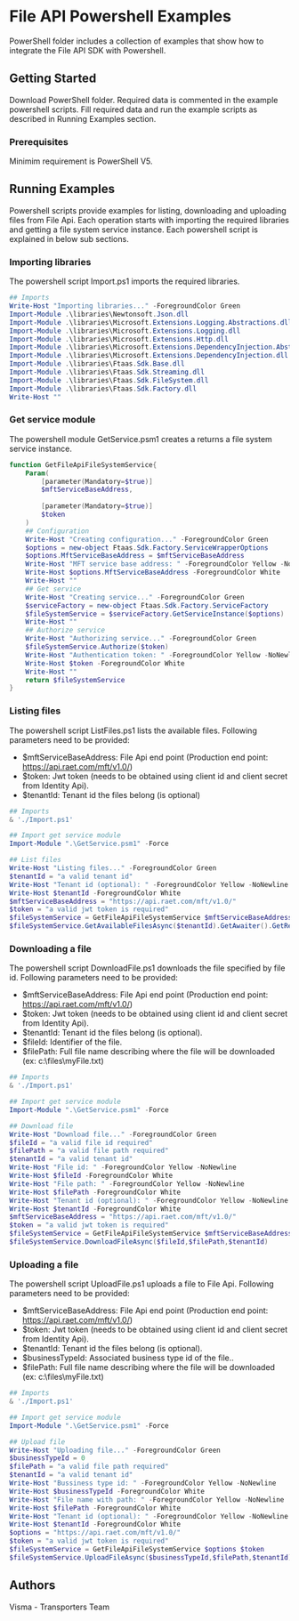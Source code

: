 # File API Powershell Examples

PowerShell folder includes a collection of examples that show how to integrate the File API SDK with Powershell.

## Getting Started

Download PowerShell folder. Required data is commented in the example powershell scripts. Fill required data and run the example scripts as described in Running Examples section.

### Prerequisites

Minimim requirement is PowerShell V5.

## Running Examples

Powershell scripts provide examples for listing, downloading and uploading files from File Api. Each operation starts with importing the required libraries and getting a file system service instance. Each powershell script is explained in below sub sections.

### Importing libraries

The powershell script Import.ps1 imports the required libraries.

```powershell
## Imports 
Write-Host "Importing libraries..." -ForegroundColor Green
Import-Module .\libraries\Newtonsoft.Json.dll
Import-Module .\libraries\Microsoft.Extensions.Logging.Abstractions.dll
Import-Module .\libraries\Microsoft.Extensions.Logging.dll
Import-Module .\libraries\Microsoft.Extensions.Http.dll
Import-Module .\libraries\Microsoft.Extensions.DependencyInjection.Abstractions.dll
Import-Module .\libraries\Microsoft.Extensions.DependencyInjection.dll
Import-Module .\libraries\Ftaas.Sdk.Base.dll
Import-Module .\libraries\Ftaas.Sdk.Streaming.dll
Import-Module .\libraries\Ftaas.Sdk.FileSystem.dll
Import-Module .\libraries\Ftaas.Sdk.Factory.dll
Write-Host ""
```

### Get service module

The powershell module GetService.psm1 creates a returns a file system service instance. 

```powershell
function GetFileApiFileSystemService{
    Param(
		[parameter(Mandatory=$true)]
		$mftServiceBaseAddress,
		
		[parameter(Mandatory=$true)]
		$token
    )
    ## Configuration
	Write-Host "Creating configuration..." -ForegroundColor Green
	$options = new-object Ftaas.Sdk.Factory.ServiceWrapperOptions
	$options.MftServiceBaseAddress = $mftServiceBaseAddress
	Write-Host "MFT service base address: " -ForegroundColor Yellow -NoNewline 
	Write-Host $options.MftServiceBaseAddress -ForegroundColor White
	Write-Host ""
	## Get service
	Write-Host "Creating service..." -ForegroundColor Green
	$serviceFactory = new-object Ftaas.Sdk.Factory.ServiceFactory
	$fileSystemService = $serviceFactory.GetServiceInstance($options)
	Write-Host ""
	## Authorize service
	Write-Host "Authorizing service..." -ForegroundColor Green
	$fileSystemService.Authorize($token)
	Write-Host "Authentication token: " -ForegroundColor Yellow -NoNewline 
	Write-Host $token -ForegroundColor White
	Write-Host ""
	return $fileSystemService
}
```

### Listing files

The powershell script ListFiles.ps1 lists the available files. Following parameters need to be provided:

- $mftServiceBaseAddress: File Api end point (Production end point: https://api.raet.com/mft/v1.0/)
- $token: Jwt token (needs to be obtained using client id and client secret from Identity Api).
- $tenantId: Tenant id the files belong (is optional)

```powershell
## Imports 
& './Import.ps1'

## Import get service module
Import-Module ".\GetService.psm1" -Force

## List files
Write-Host "Listing files..." -ForegroundColor Green
$tenantId = "a valid tenant id"
Write-Host "Tenant id (optional): " -ForegroundColor Yellow -NoNewline 
Write-Host $tenantId -ForegroundColor White
$mftServiceBaseAddress = "https://api.raet.com/mft/v1.0/"
$token = "a valid jwt token is required"
$fileSystemService = GetFileApiFileSystemService $mftServiceBaseAddress $token
$fileSystemService.GetAvailableFilesAsync($tenantId).GetAwaiter().GetResult() | ConvertTo-Json
```

### Downloading a file

The powershell script DownloadFile.ps1 downloads the file specified by file id. Following parameters need to be provided:

- $mftServiceBaseAddress: File Api end point (Production end point: https://api.raet.com/mft/v1.0/)
- $token: Jwt token (needs to be obtained using client id and client secret from Identity Api).
- $tenantId: Tenant id the files belong (is optional).
- $fileId: Identifier of the file.
- $filePath: Full file name describing where the file will be downloaded (ex: c:\files\myFile.txt)

```powershell
## Imports 
& './Import.ps1'

## Import get service module
Import-Module ".\GetService.psm1" -Force

## Download file
Write-Host "Download file..." -ForegroundColor Green
$fileId = "a valid file id required"
$filePath = "a valid file path required"
$tenantId = "a valid tenant id"
Write-Host "File id: " -ForegroundColor Yellow -NoNewline 
Write-Host $fileId -ForegroundColor White
Write-Host "File path: " -ForegroundColor Yellow -NoNewline 
Write-Host $filePath -ForegroundColor White
Write-Host "Tenant id (optional): " -ForegroundColor Yellow -NoNewline 
Write-Host $tenantId -ForegroundColor White
$mftServiceBaseAddress = "https://api.raet.com/mft/v1.0/"
$token = "a valid jwt token is required"
$fileSystemService = GetFileApiFileSystemService $mftServiceBaseAddress $token
$fileSystemService.DownloadFileAsync($fileId,$filePath,$tenantId)
```

### Uploading a file

The powershell script UploadFile.ps1 uploads a file to File Api. Following parameters need to be provided:

- $mftServiceBaseAddress: File Api end point (Production end point: https://api.raet.com/mft/v1.0/)
- $token: Jwt token (needs to be obtained using client id and client secret from Identity Api).
- $tenantId: Tenant id the files belong (is optional).
- $businessTypeId: Associated business type id of the file..
- $filePath: Full file name describing where the file will be downloaded (ex: c:\files\myFile.txt)

```powershell
## Imports 
& './Import.ps1'

## Import get service module
Import-Module ".\GetService.psm1" -Force

## Upload file
Write-Host "Uploading file..." -ForegroundColor Green
$businessTypeId = 0
$filePath = "a valid file path required"
$tenantId = "a valid tenant id"
Write-Host "Bussiness type id: " -ForegroundColor Yellow -NoNewline 
Write-Host $businessTypeId -ForegroundColor White
Write-Host "File name with path: " -ForegroundColor Yellow -NoNewline 
Write-Host $filePath -ForegroundColor White
Write-Host "Tenant id (optional): " -ForegroundColor Yellow -NoNewline 
Write-Host $tenantId -ForegroundColor White
$options = "https://api.raet.com/mft/v1.0/"
$token = "a valid jwt token is required"
$fileSystemService = GetFileApiFileSystemService $options $token
$fileSystemService.UploadFileAsync($businessTypeId,$filePath,$tenantId) | ConvertTo-Json

```

## Authors

Visma - Transporters Team

